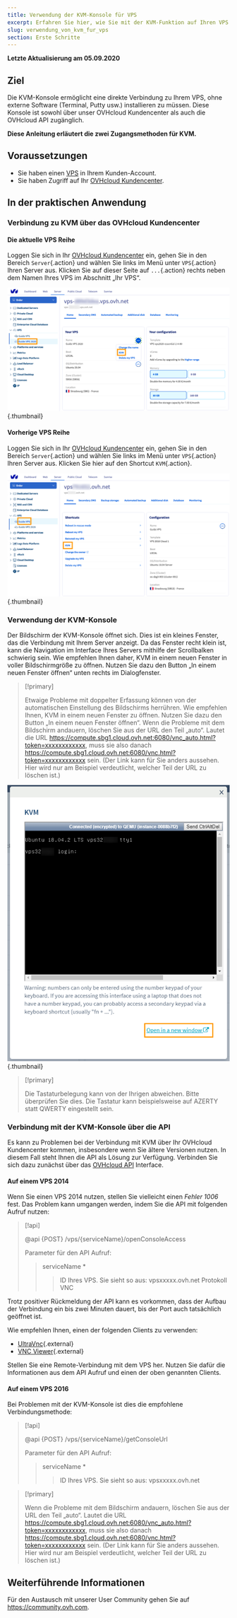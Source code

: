 ```yaml
---
title: Verwendung der KVM-Konsole für VPS
excerpt: Erfahren Sie hier, wie Sie mit der KVM-Funktion auf Ihren VPS zugreifen können
slug: verwendung_von_kvm_fur_vps
section: Erste Schritte
---
```


**Letzte Aktualisierung am 05.09.2020**

## Ziel

Die KVM-Konsole ermöglicht eine direkte Verbindung zu Ihrem VPS, ohne externe Software (Terminal, Putty usw.) installieren zu müssen. Diese Konsole ist sowohl über unser OVHcloud Kundencenter als auch die OVHcloud API zugänglich.  

**Diese Anleitung erläutert die zwei Zugangsmethoden für KVM.**

## Voraussetzungen

- Sie haben einen [VPS](https://www.ovhcloud.com/de/vps/) in Ihrem Kunden-Account.
- Sie haben Zugriff auf Ihr [OVHcloud Kundencenter](https://www.ovh.com/auth/?action=gotomanager).

## In der praktischen Anwendung

### Verbindung zu KVM über das OVHcloud Kundencenter

#### Die aktuelle VPS Reihe

Loggen Sie sich in Ihr [OVHcloud Kundencenter](https://www.ovh.com/auth/?action=gotomanager) ein, gehen Sie in den Bereich `Server`{.action} und wählen Sie links im Menü unter `VPS`{.action} Ihren Server aus. Klicken Sie auf dieser Seite auf `...`{.action} rechts neben dem Namen Ihres VPS im Abschnitt „Ihr VPS“.

![KVM](images/kvm-new1.png){.thumbnail}

#### Vorherige VPS Reihe

Loggen Sie sich in Ihr [OVHcloud Kundencenter](https://www.ovh.com/auth/?action=gotomanager) ein, gehen Sie in den Bereich `Server`{.action} und wählen Sie links im Menü unter `VPS`{.action} Ihren Server aus. Klicken Sie hier auf den Shortcut `KVM`{.action}.

![KVM Shortcut](images/kvm-new2.png){.thumbnail}

### Verwendung der KVM-Konsole

Der Bildschirm der KVM-Konsole öffnet sich. Dies ist ein kleines Fenster, das die Verbindung mit Ihrem Server anzeigt. Da das Fenster recht klein ist, kann die Navigation im Interface Ihres Servers mithilfe der Scrollbalken schwierig sein. Wie empfehlen Ihnen daher, KVM in einem neuen Fenster in voller Bildschirmgröße zu öffnen. Nutzen Sie dazu den Button „In einem neuen Fenster öffnen“ unten rechts im Dialogfenster.

> [!primary]
>
> Etwaige Probleme mit doppelter Erfassung können von der automatischen Einstellung des Bildschirms herrühren. Wie empfehlen Ihnen, KVM in einem neuen Fenster zu öffnen. Nutzen Sie dazu den Button „In einem neuen Fenster öffnen“.
> Wenn die Probleme mit dem Bildschirm andauern, löschen Sie aus der URL den Teil „auto“. Lautet die URL https://compute.sbg1.cloud.ovh.net:6080/vnc_auto.html?token=xxxxxxxxxxxx, muss sie also danach https://compute.sbg1.cloud.ovh.net:6080/vnc.html?token=xxxxxxxxxxxx sein. (Der Link kann für Sie anders aussehen. Hier wird nur am Beispiel verdeutlicht, welcher Teil der URL zu löschen ist.)
>

![Verbindung mit KVM](images/kvm_screen.png){.thumbnail}

> [!primary]
>
> Die Tastaturbelegung kann von der Ihrigen abweichen. Bitte überprüfen Sie dies. Die Tastatur kann beispielsweise auf AZERTY statt QWERTY eingestellt sein.
>

### Verbindung mit der KVM-Konsole über die API

Es kann zu Problemen bei der Verbindung mit KVM über Ihr OVHcloud Kundencenter kommen, insbesondere wenn Sie ältere Versionen nutzen. In diesem Fall steht Ihnen die API als Lösung zur Verfügung. Verbinden Sie sich dazu zunächst über das [OVHcloud API](https://api.ovh.com/) Interface.

#### Auf einem VPS 2014

Wenn Sie einen VPS 2014 nutzen, stellen Sie vielleicht einen *Fehler 1006* fest. Das Problem kann umgangen werden, indem Sie die API mit folgenden Aufruf nutzen:

> \[!api]
>
> @api {POST} /vps/{serviceName}/openConsoleAccess
>
> Parameter für den API Aufruf:
>
>> serviceName \*
>>> ID Ihres VPS. Sie sieht so aus: vpsxxxxx.ovh.net
>> Protokoll
>>> VNC

Trotz positiver Rückmeldung der API kann es vorkommen, dass der Aufbau der Verbindung ein bis zwei Minuten dauert, bis der Port auch tatsächlich geöffnet ist.

Wie empfehlen Ihnen, einen der folgenden Clients zu verwenden:

- [UltraVnc](https://www.uvnc.com/downloads/ultravnc.html){.external}
- [VNC Viewer](https://www.realvnc.com/en/connect/download/viewer/){.external}

Stellen Sie eine Remote-Verbindung mit dem VPS her. Nutzen Sie dafür die Informationen aus dem API Aufruf und einen der oben genannten Clients.

#### Auf einem VPS 2016

Bei Problemen mit der KVM-Konsole ist dies die empfohlene Verbindungsmethode:

> \[!api]
>
> @api {POST} /vps/{serviceName}/getConsoleUrl
>
> Parameter für den API Aufruf:
>
>> serviceName \*
>>> ID Ihres VPS. Sie sieht so aus: vpsxxxxx.ovh.net
>

> [!primary]
>
> Wenn die Probleme mit dem Bildschirm andauern, löschen Sie aus der URL den Teil „auto“. Lautet die URL https://compute.sbg1.cloud.ovh.net:6080/vnc_auto.html?token=xxxxxxxxxxxx, muss sie also danach https://compute.sbg1.cloud.ovh.net:6080/vnc.html?token=xxxxxxxxxxxx sein. (Der Link kann für Sie anders aussehen. Hier wird nur am Beispiel verdeutlicht, welcher Teil der URL zu löschen ist.)
>

## Weiterführende Informationen

Für den Austausch mit unserer User Community gehen Sie auf <https://community.ovh.com>.
